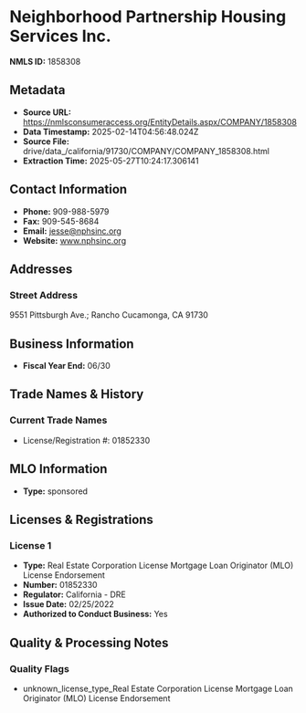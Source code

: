 # Neighborhood Partnership Housing Services Inc.

**NMLS ID:** 1858308

## Metadata
- **Source URL:** https://nmlsconsumeraccess.org/EntityDetails.aspx/COMPANY/1858308
- **Data Timestamp:** 2025-02-14T04:56:48.024Z
- **Source File:** drive/data_/california/91730/COMPANY/COMPANY_1858308.html
- **Extraction Time:** 2025-05-27T10:24:17.306141

## Contact Information
- **Phone:** 909-988-5979
- **Fax:** 909-545-8684
- **Email:** jesse@nphsinc.org
- **Website:** www.nphsinc.org

## Addresses
### Street Address
9551 Pittsburgh Ave.; Rancho Cucamonga, CA 91730

## Business Information
- **Fiscal Year End:** 06/30

## Trade Names & History
### Current Trade Names
- License/Registration #: 01852330

## MLO Information
- **Type:** sponsored

## Licenses & Registrations

### License 1
- **Type:** Real Estate Corporation License Mortgage Loan Originator (MLO) License Endorsement
- **Number:** 01852330
- **Regulator:** California - DRE
- **Issue Date:** 02/25/2022
- **Authorized to Conduct Business:** Yes

## Quality & Processing Notes
### Quality Flags
- unknown_license_type_Real Estate Corporation License Mortgage Loan Originator (MLO) License Endorsement
